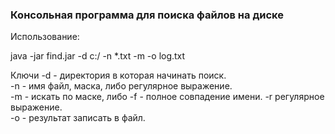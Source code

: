 ### Консольная программа для поиска файлов на диске

Использование:

java -jar find.jar -d c:/ -n *.txt -m -o log.txt

Ключи
-d - директория в которая начинать поиск.  
-n - имя файл, маска, либо регулярное выражение.  
-m - искать по маске, либо -f - полное совпадение имени. -r регулярное выражение.  
-o - результат записать в файл.